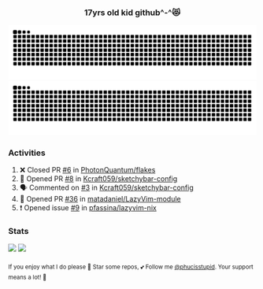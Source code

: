 <h3 align="center">17yrs old kid github^-^😻</h3>

![GitHub Contribution Grid Snake (Dark)](https://raw.githubusercontent.com/phucisstupid/phucisstupid/output/catppuccin-mocha.svg#gh-dark-mode-only)
![GitHub Contribution Grid Snake (Light)](https://raw.githubusercontent.com/phucisstupid/phucisstupid/output/github-contribution-grid-snake.svg#gh-light-mode-only)

### Activities

<!--START_SECTION:activity-->
1. ❌ Closed PR [#6](undefined) in [PhotonQuantum/flakes](https://github.com/PhotonQuantum/flakes)
2. 💪 Opened PR [#8](undefined) in [Kcraft059/sketchybar-config](https://github.com/Kcraft059/sketchybar-config)
3. 🗣 Commented on [#3](https://github.com/Kcraft059/sketchybar-config/issues/3#issuecomment-3334895763) in [Kcraft059/sketchybar-config](https://github.com/Kcraft059/sketchybar-config)
4. 💪 Opened PR [#36](undefined) in [matadaniel/LazyVim-module](https://github.com/matadaniel/LazyVim-module)
5. ❗ Opened issue [#9](https://github.com/pfassina/lazyvim-nix/issues/9) in [pfassina/lazyvim-nix](https://github.com/pfassina/lazyvim-nix)
<!--END_SECTION:activity-->

### Stats

<div>
  <img width=400 src="https://github-readme-stats.vercel.app/api?username=phucisstupid&show_icons=true&theme=catppuccin_mocha"/>
  <img width=400 src="https://github-readme-stats.vercel.app/api/top-langs?username=phucisstupid&layout=compact&theme=catppuccin_mocha&card_width=395"/>
</div>

<sub>If you enjoy what I do please 🌟 Star some repos, 💕 Follow me [@phucisstupid](https://github.com/phucisstupid). Your support means a lot! 🥰
